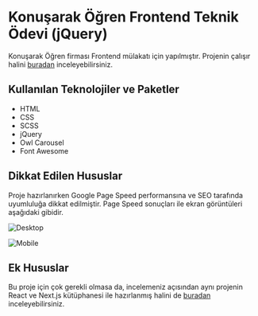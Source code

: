 # Konuşarak Öğren Frontend Teknik Ödevi (jQuery)

Konuşarak Öğren firması Frontend mülakatı için yapılmıştır. Projenin çalışır halini [buradan](https://furkan.dev/konusarakogren-case/) inceleyebilirsiniz.


## Kullanılan Teknolojiler ve Paketler

 - HTML
 - CSS
 - SCSS
 - jQuery
 - Owl Carousel
 - Font Awesome 

## Dikkat Edilen Hususlar

Proje hazırlanırken Google Page Speed performansına ve SEO tarafında uyumluluğa dikkat edilmiştir. Page Speed sonuçları ile ekran görüntüleri aşağıdaki gibidir. 

![Desktop](https://furkan.dev/konusarakogren-case/desktop-pagespeed.jpg) 

![Mobile](https://furkan.dev/konusarakogren-case/mobile-pagespeed.jpg)

## Ek Hususlar

Bu proje için çok gerekli olmasa da, incelemeniz açısından aynı projenin React ve Next.js kütüphanesi ile hazırlanmış halini de [buradan](https://konusarakogren-case-nextjs.vercel.app/) inceleyebilirsiniz.

